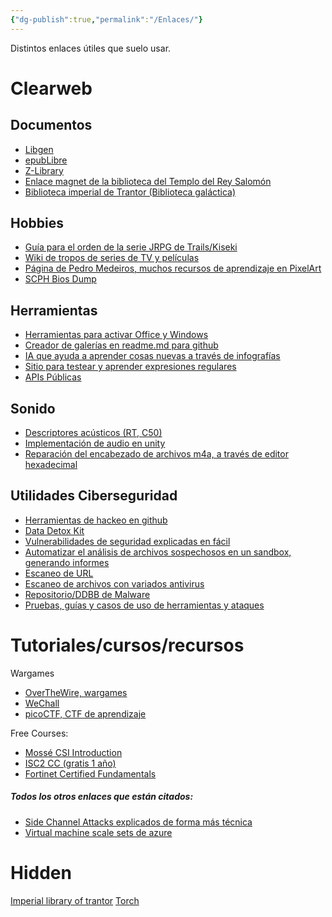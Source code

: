 ```yaml
---
{"dg-publish":true,"permalink":"/Enlaces/"}
---
```


Distintos enlaces útiles que suelo usar.

# Clearweb
## Documentos
- <a href="https://libgen.is">Libgen</a>
- <a href="https://epublibre.org">epubLibre</a>
- <a href="https://singlelogin.rs">Z-Library</a>
- <a href="magnet:?xt=urn:btih:aad6b387ae78b20f771949b0c3f3b902d83ff367&dn=The%20Temple%20of%20Solomon%20the%20King&tr=udp%3a%2f%2ftracker.opentrackr.org%3a1337%2fannounce&tr=https%3a%2f%2ftracker1.520.jp%3a443%2fannounce&tr=udp%3a%2f%2fopen.demonii.com%3a1337%2fannounce&tr=udp%3a%2f%2ftracker.openbittorrent.com%3a6969%2fannounce">Enlace magnet de la biblioteca del Templo del Rey Salomón</a>
- <a href="https://trantor.is">Biblioteca imperial de Trantor (Biblioteca galáctica)</a>
## Hobbies
- <a href="https://www.rpgfan.com/feature/so-you-want-to-get-into-the-trails-series">Guía para el orden de la serie JRPG de Trails/Kiseki</a>
- <a href="https://tvtropes.org">Wiki de tropos de series de TV y películas</a>
- <a href="https://saint11.org">Página de Pedro Medeiros, muchos recursos de aprendizaje en PixelArt</a>
- <a href="https://www.psxdev.net/forum/viewtopic.php?t=56">SCPH Bios Dump</a>
## Herramientas
- <a href="https://massgrave.dev">Herramientas para activar Office y Windows</a>
- <a href="https://felixhayashi.github.io/ReadmeGalleryCreatorForGitHub">Creador de galerías en readme.md para github</a>
- <a href="https://explorer.globe.engineer">IA que ayuda a aprender cosas nuevas a través de infografías</a>
- <a href=https://regex101.com>Sitio para testear y aprender expresiones regulares</a>
- [APIs Públicas](https://github.com/public-apis/public-apis?tab=readme-ov-file)
## Sonido
- <a href="https://www.acousticbulletin.com/room-acoustic-descriptors-rt-c50-and-gain">Descriptores acústicos (RT, C50)</a>
- <a href="https://sonicscoop.com/game-audio-level-1-the-basics-of-sound-for-the-interactive-age">Implementación de audio en unity</a>
- <a href="https://sysfrontier.com/en/2014/12/31/hello-world">Reparación del encabezado de archivos m4a, a través de editor hexadecimal</a>

## Utilidades Ciberseguridad
- <a href="https://github.com/Hack-with-Github">Herramientas de hackeo en github</a>
- <a href="https://datadetoxkit.org/en/home">Data Detox Kit</a>
- <a href="https://www.hacksplaining.com/lessons">Vulnerabilidades de seguridad explicadas en fácil</a>
- <a href="https://capev2.readthedocs.io/en/latest/introduction/what.html">Automatizar el análisis de archivos sospechosos en un sandbox, generando informes</a>
- <a href="https://urlscan.io">Escaneo de URL</a>
- <a href="https://virusscan.jotti.org">Escaneo de archivos con variados antivirus</a>
- <a href="https://bazaar.abuse.ch/verify-ua">Repositorio/DDBB de Malware</a>
- <a href="https://www.thehacker.recipes/"> Pruebas, guías y casos de uso de herramientas y ataques</a>

# Tutoriales/cursos/recursos

Wargames
- [OverTheWire, wargames](https://overthewire.org/wargames/bandit/bandit0.html)
- [WeChall](https://www.wechall.net/profile/floure)
- [picoCTF, CTF de aprendizaje](https://picoctf.com/)

Free Courses:
- <a href="https://www.mosse-institute.com/certifications/mics-introduction-to-cyber-security.html">Mossé CSI Introduction</a>
- <a href="https://www.isc2.org/Certifications/CC">ISC2 CC (gratis 1 año)</a>
- <a href="https://training.fortinet.com/local/library/?category=Certification%3AFCF_Cybersecurity">Fortinet Certified Fundamentals</a>




##### Todos los otros enlaces que están citados:
- <a href="https://www.comparitech.com/blog/information-security/side-channel-attack/"> Side Channel Attacks explicados de forma más técnica</a>
- <a href="https://learn.microsoft.com/en-us/azure/virtual-machine-scale-sets/overview">Virtual machine scale sets de azure</a>


# Hidden

<a href='http://kx5thpx2olielkihfyo4jgjqfb7zx7wxr3sd4xzt26ochei4m6f7tayd.onion/'>Imperial library of trantor</a>
<a href='http://torchdeedp3i2jigzjdmfpn5ttjhthh5wbmda2rr3jvqjg5p77c54dqd.onion/'>Torch</a>